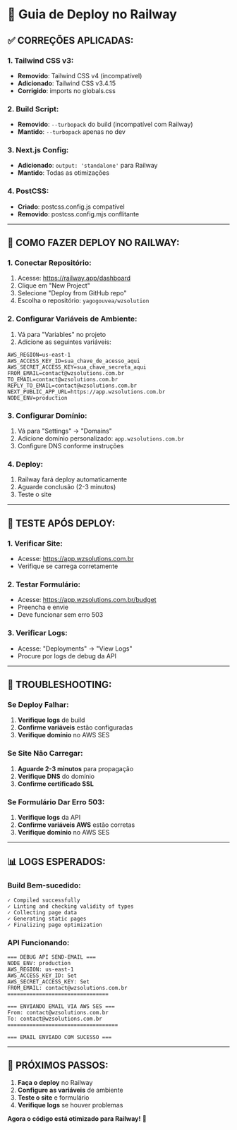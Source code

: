 # 🚀 Guia de Deploy no Railway

## ✅ **CORREÇÕES APLICADAS:**

### **1. Tailwind CSS v3:**
- **Removido**: Tailwind CSS v4 (incompatível)
- **Adicionado**: Tailwind CSS v3.4.15
- **Corrigido**: imports no globals.css

### **2. Build Script:**
- **Removido**: `--turbopack` do build (incompatível com Railway)
- **Mantido**: `--turbopack` apenas no dev

### **3. Next.js Config:**
- **Adicionado**: `output: 'standalone'` para Railway
- **Mantido**: Todas as otimizações

### **4. PostCSS:**
- **Criado**: postcss.config.js compatível
- **Removido**: postcss.config.mjs conflitante

---

## 🚀 **COMO FAZER DEPLOY NO RAILWAY:**

### **1. Conectar Repositório:**
1. Acesse: https://railway.app/dashboard
2. Clique em "New Project"
3. Selecione "Deploy from GitHub repo"
4. Escolha o repositório: `yagogouvea/wzsolution`

### **2. Configurar Variáveis de Ambiente:**
1. Vá para "Variables" no projeto
2. Adicione as seguintes variáveis:

```env
AWS_REGION=us-east-1
AWS_ACCESS_KEY_ID=sua_chave_de_acesso_aqui
AWS_SECRET_ACCESS_KEY=sua_chave_secreta_aqui
FROM_EMAIL=contact@wzsolutions.com.br
TO_EMAIL=contact@wzsolutions.com.br
REPLY_TO_EMAIL=contact@wzsolutions.com.br
NEXT_PUBLIC_APP_URL=https://app.wzsolutions.com.br
NODE_ENV=production
```

### **3. Configurar Domínio:**
1. Vá para "Settings" → "Domains"
2. Adicione domínio personalizado: `app.wzsolutions.com.br`
3. Configure DNS conforme instruções

### **4. Deploy:**
1. Railway fará deploy automaticamente
2. Aguarde conclusão (2-3 minutos)
3. Teste o site

---

## 🧪 **TESTE APÓS DEPLOY:**

### **1. Verificar Site:**
- Acesse: https://app.wzsolutions.com.br
- Verifique se carrega corretamente

### **2. Testar Formulário:**
- Acesse: https://app.wzsolutions.com.br/budget
- Preencha e envie
- Deve funcionar sem erro 503

### **3. Verificar Logs:**
- Acesse: "Deployments" → "View Logs"
- Procure por logs de debug da API

---

## 🔧 **TROUBLESHOOTING:**

### **Se Deploy Falhar:**
1. **Verifique logs** de build
2. **Confirme variáveis** estão configuradas
3. **Verifique domínio** no AWS SES

### **Se Site Não Carregar:**
1. **Aguarde 2-3 minutos** para propagação
2. **Verifique DNS** do domínio
3. **Confirme certificado SSL**

### **Se Formulário Dar Erro 503:**
1. **Verifique logs** da API
2. **Confirme variáveis AWS** estão corretas
3. **Verifique domínio** no AWS SES

---

## 📊 **LOGS ESPERADOS:**

### **Build Bem-sucedido:**
```
✓ Compiled successfully
✓ Linting and checking validity of types
✓ Collecting page data
✓ Generating static pages
✓ Finalizing page optimization
```

### **API Funcionando:**
```
=== DEBUG API SEND-EMAIL ===
NODE_ENV: production
AWS_REGION: us-east-1
AWS_ACCESS_KEY_ID: Set
AWS_SECRET_ACCESS_KEY: Set
FROM_EMAIL: contact@wzsolutions.com.br
================================

=== ENVIANDO EMAIL VIA AWS SES ===
From: contact@wzsolutions.com.br
To: contact@wzsolutions.com.br
===================================

=== EMAIL ENVIADO COM SUCESSO ===
```

---

## 🎯 **PRÓXIMOS PASSOS:**

1. **Faça o deploy** no Railway
2. **Configure as variáveis** de ambiente
3. **Teste o site** e formulário
4. **Verifique logs** se houver problemas

**Agora o código está otimizado para Railway!** 🚀
